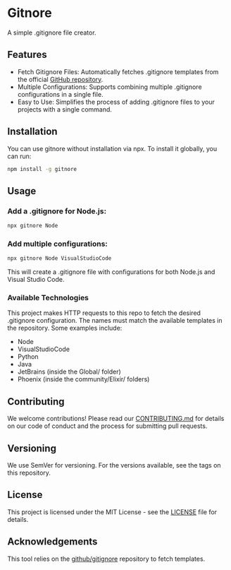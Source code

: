 # Gitnore

A simple .gitignore file creator.

## Features

- Fetch Gitignore Files: Automatically fetches .gitignore templates from the official [GitHub repository](https://github.com/github/gitignore).
- Multiple Configurations: Supports combining multiple .gitignore configurations in a single file.
- Easy to Use: Simplifies the process of adding .gitignore files to your projects with a single command.

## Installation

You can use gitnore without installation via npx. To install it globally, you can run:

```bash
npm install -g gitnore
```

## Usage
### Add a .gitignore for Node.js:

```bash
npx gitnore Node
```

### Add multiple configurations:

```bash
npx gitnore Node VisualStudioCode
```

This will create a .gitignore file with configurations for both Node.js and Visual Studio Code.

### Available Technologies

This project makes HTTP requests to this repo to fetch the desired .gitignore configuration. The names must match the available templates in the repository. Some examples include:
- Node
- VisualStudioCode
- Python
- Java
- JetBrains (inside the Global/ folder)
- Phoenix (inside the community/Elixir/ folders)

## Contributing

We welcome contributions! Please read our [CONTRIBUTING.md](CONTRIBUTING.md) for details on our code of conduct and the process for submitting pull requests.

## Versioning

We use SemVer for versioning. For the versions available, see the tags on this repository.

## License

This project is licensed under the MIT License - see the [LICENSE](LICENSE) file for details.

## Acknowledgements

This tool relies on the [github/gitignore](https://github.com/github/gitignore) repository to fetch templates.

